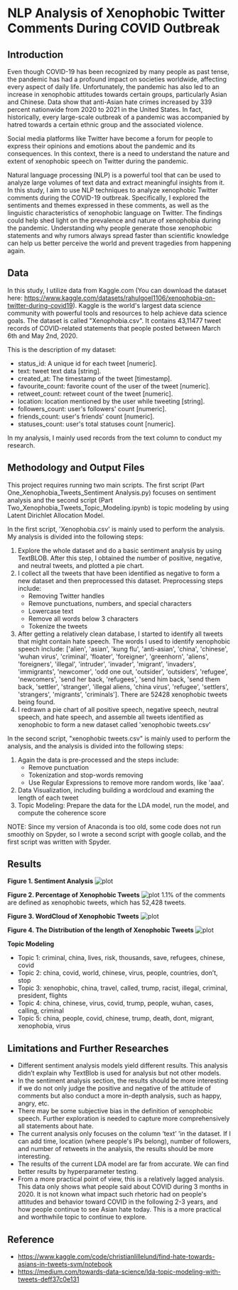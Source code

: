 # NLP Analysis of Xenophobic Twitter Comments During COVID Outbreak

## Introduction

Even though COVID-19 has been recognized by many people as past tense, the pandemic has had a profound impact on societies worldwide, affecting every aspect of daily life. Unfortunately, the pandemic has also led to an increase in xenophobic attitudes towards certain groups, particularly Asian and Chinese. Data show that anti-Asian hate crimes increased by 339 percent nationwide from 2020 to 2021 in the United States. In fact, historically, every large-scale outbreak of a pandemic was accompanied by hatred towards a certain ethnic group and the associated violence. 

Social media platforms like Twitter have become a forum for people to express their opinions and emotions about the pandemic and its consequences. In this context, there is a need to understand the nature and extent of xenophobic speech on Twitter during the pandemic. 

Natural language processing (NLP) is a powerful tool that can be used to analyze large volumes of text data and extract meaningful insights from it. In this study, I aim to use NLP techniques to analyze xenophobic Twitter comments during the COVID-19 outbreak. Specifically, I explored the sentiments and themes expressed in these comments, as well as the linguistic characteristics of xenophobic language on Twitter. The findings could help shed light on the prevalence and nature of xenophobia during the pandemic. Understanding why people generate those xenophobic statements and why rumors always spread faster than scientific knowledge can help us better perceive the world and prevent tragedies from happening again.


## Data

In this study, I utilize data from Kaggle.com (You can download the dataset here: https://www.kaggle.com/datasets/rahulgoel1106/xenophobia-on-twitter-during-covid19). 
Kaggle is the world's largest data science community with powerful tools and resources to help achieve data science goals.
The dataset is called "Xenophobia.csv". It contains 43,11477 tweet records of COVID-related statements that people posted between March 6th and May 2nd, 2020.

This is the description of my dataset:
* status_id: A unique id for each tweet [numeric].
* text: tweet text data [string].
* created_at: The timestamp of the tweet [timestamp].
* favourite_count: favorite count of the user of the tweet [numeric].
* retweet_count: retweet count of the tweet [numeric].
* location: location mentioned by the user while tweeting [string].
* followers_count: user's followers' count [numeric].
* friends_count: user's friends' count [numeric].
* statuses_count: user's total statuses count [numeric].

In my analysis, I mainly used records from the text column to conduct my research. 


## Methodology and Output Files

This project requires running two main scripts. The first script (Part One_Xenophobia_Tweets_Sentiment Analysis.py) focuses on sentiment analysis and the second script (Part Two_Xenophobia_Tweets_Topic_Modeling.ipynb) is topic modeling by using Latent Dirichlet Allocation Model. 

In the first script, 'Xenophobia.csv' is mainly used to perform the analysis. My analysis is divided into the following steps:

1. Explore the whole dataset and do a basic sentiment analysis by using TextBLOB. After this step, I obtained the number of positive, negative, and neutral tweets, and plotted a pie chart. 
2. I collect all the tweets that have been identified as negative to form a new dataset and then preprocessed this dataset. Preprocessing steps include:
    * Removing Twitter handles
    * Remove punctuations, numbers, and special characters
    * Lowercase text
    * Remove all words below 3 characters
    * Tokenize the tweets
3. After getting a relatively clean database, I started to identify all tweets that might contain hate speech. The words I used to identify xenophobic speech include:
    ['alien', 'asian', 'kung flu', 'anti-asian', 'china', 'chinese', 'wuhan virus', 'criminal', 'floater', 'foreigner', 'greenhorn', 'aliens', 'foreigners', 'illegal', 'intruder', 'invader', 'migrant', 'invaders', 'immigrants', 'newcomer', 'odd one out, 'outsider', 'outsiders', 'refugee', 'newcomers', 'send her back, 'refugees', 'send him back, 'send them back, 'settler', 'stranger', 'illegal aliens, 'china virus', 'refugee', 'settlers', 'strangers', 'migrants', 'criminals']. 
    There are 52428 xenophobic tweets being found.
4. I redrawn a pie chart of all positive speech, negative speech, neutral speech, and hate speech, and assemble all tweets identified as xenophobic to form a new dataset called 'xenophobic tweets.csv'

In the second script, "xenophobic tweets.csv" is mainly used to perform the analysis, and the analysis is divided into the following steps:

1. Again the data is pre-processed and the steps include:
    * Remove punctuation
    * Tokenization and stop-words removing
    * Use Regular Expressions to remove more random words, like 'aaa'.
2. Data Visualization, including building a wordcloud and examing the length of each tweet
3. Topic Modeling: Prepare the data for the LDA model, run the model, and compute the coherence score

NOTE: Since my version of Anaconda is too old, some code does not run smoothly on Spyder, so I wrote a second script with google collab, and the first script was written with Spyder.

## Results

**Figure 1. Sentiment Analysis**
![plot](https://github.com/Sway367/NLP-Analysis-of-Xenophobic-Twitter-Comments-During-COVID-Outbreak/blob/main/1.%20Sentiment%20Anlysis%20by%20using%20TextBlob.png)

**Figure 2. Percentage of Xenophobic Tweets**
![plot](https://github.com/Sway367/NLP-Analysis-of-Xenophobic-Twitter-Comments-During-COVID-Outbreak/blob/main/2.%20Xenophobic%20Analysis.png)
1.1% of the comments are defined as xenophobic tweets, which has 52,428 tweets. 

**Figure 3. WordCloud of Xenophobic Tweets**
![plot](https://github.com/Sway367/NLP-Analysis-of-Xenophobic-Twitter-Comments-During-COVID-Outbreak/blob/main/3.%20xenophobic_wordcloud.png)

**Figure 4. The Distribution of the length of Xenophobic Tweets**
![plot](https://github.com/Sway367/NLP-Analysis-of-Xenophobic-Twitter-Comments-During-COVID-Outbreak/blob/main/4.%20tweets%20length%20distribution.png)

**Topic Modeling**

* Topic 1: criminal, china, lives, risk, thousands, save, refugees, chinese, covid
* Topic 2: china, covid, world, chinese, virus, people, countries,  don’t, stop
* Topic 3: xenophobic, china, travel, called, trump, racist, illegal, criminal, president, flights
* Topic 4: china, chinese, virus, covid, trump, people, wuhan, cases, calling, criminal
* Topic 5: china, people, covid, chinese, trump, death, dont, migrant, xenophobia, virus

## Limitations and Further Researches

* Different sentiment analysis models yield different results. This analysis didn’t explain why TextBlob is used for analysis but not other models.
* In the sentiment analysis section, the results should be more interesting if we do not only judge the positive and negative of the attitude of comments but also conduct a more in-depth analysis, such as happy, angry, etc.
* There may be some subjective bias in the definition of xenophobic speech. Further exploration is needed to capture more comprehensively all statements about hate.
* The current analysis only focuses on the column ‘text’ ’in the dataset. If I can add time, location (where people's IPs belong), number of followers, and number of retweets in the analysis, the results should be more interesting.
* The results of the current LDA model are far from accurate. We can find better results by hyperparameter testing.
* From a more practical point of view, this is a relatively lagged analysis. This data only shows what people said about COVID during 3 months in 2020. It is not known what impact such rhetoric had on people's attitudes and behavior toward COVID in the following 2-3 years, and how people continue to see Asian hate today. This is a more practical and worthwhile topic to continue to explore.



## Reference

* https://www.kaggle.com/code/christianlillelund/find-hate-towards-asians-in-tweets-svm/notebook
* https://medium.com/towards-data-science/lda-topic-modeling-with-tweets-deff37c0e131



